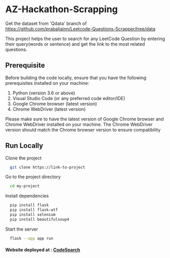 
# AZ-Hackathon-Scrapping
Get the dataset from 'Qdata' branch of https://github.com/prabaljainn/Leetcode-Questions-Scrapper/tree/data<br/>

This project helps the user to search for any LeetCode Question by entering their query(words or sentence) and get the link to the most related questions.

## Prerequisite

Before building the code locally, ensure that you have the following prerequisites installed on your machine:

1. Python (version 3.6 or above)
2. Visual Studio Code (or any preferred code editor/IDE)
3. Google Chrome browser (latest version)
4. Chrome WebDriver (latest version)

Please make sure to have the latest version of Google Chrome browser and Chrome WebDriver installed on your machine. The Chrome WebDriver version should match the Chrome browser version to ensure compatibility

## Run Locally

Clone the project

```bash
  git clone https://link-to-project
```

Go to the project directory

```bash
  cd my-project
```

Install dependencies

```bash
  pip install flask
  pip install flask-wtf
  pip install selenium
  pip install beautifulsoup4
```

Start the server

```bash
  flask --app app run
```
#### Website deployed at : <a href="https://tf-idf-algo-search-engine.onrender.com/">CodeSearch</a>


